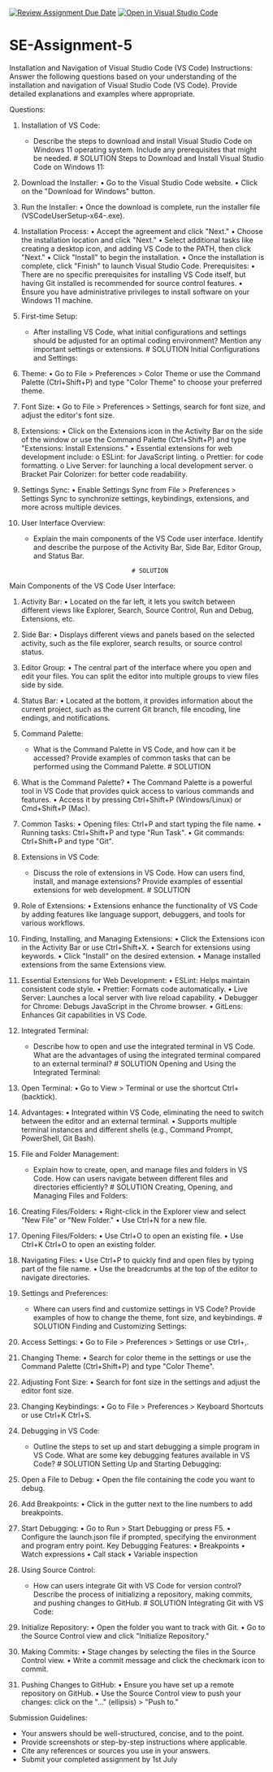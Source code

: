[![Review Assignment Due Date](https://classroom.github.com/assets/deadline-readme-button-22041afd0340ce965d47ae6ef1cefeee28c7c493a6346c4f15d667ab976d596c.svg)](https://classroom.github.com/a/XoLGRbHq)
[![Open in Visual Studio Code](https://classroom.github.com/assets/open-in-vscode-2e0aaae1b6195c2367325f4f02e2d04e9abb55f0b24a779b69b11b9e10269abc.svg)](https://classroom.github.com/online_ide?assignment_repo_id=15301846&assignment_repo_type=AssignmentRepo)
# SE-Assignment-5
Installation and Navigation of Visual Studio Code (VS Code)
 Instructions:
Answer the following questions based on your understanding of the installation and navigation of Visual Studio Code (VS Code). Provide detailed explanations and examples where appropriate.

 Questions:

1. Installation of VS Code:
   - Describe the steps to download and install Visual Studio Code on Windows 11 operating system. Include any prerequisites that might be needed.
                # SOLUTION
 Steps to Download and Install Visual Studio Code on Windows 11:
1.	Download the Installer:
•	Go to the Visual Studio Code website.
•	Click on the "Download for Windows" button.
2.	Run the Installer:
•	Once the download is complete, run the installer file (VSCodeUserSetup-x64-<version>.exe).
3.	Installation Process:
•	Accept the agreement and click "Next."
•	Choose the installation location and click "Next."
•	Select additional tasks like creating a desktop icon, and adding VS Code to the PATH, then click "Next."
•	Click "Install" to begin the installation.
•	Once the installation is complete, click "Finish" to launch Visual Studio Code.
Prerequisites:
•	There are no specific prerequisites for installing VS Code itself, but having Git installed is recommended for source control features.
•	Ensure you have administrative privileges to install software on your Windows 11 machine.



2. First-time Setup:
   - After installing VS Code, what initial configurations and settings should be adjusted for an optimal coding environment? Mention any important settings or extensions.
                               # SOLUTION
Initial Configurations and Settings:
1.	Theme:
•	Go to File > Preferences > Color Theme or use the Command Palette (Ctrl+Shift+P) and type "Color Theme" to choose your preferred theme.
2.	Font Size:
•	Go to File > Preferences > Settings, search for font size, and adjust the editor's font size.
3.	Extensions:
•	Click on the Extensions icon in the Activity Bar on the side of the window or use the Command Palette (Ctrl+Shift+P) and type "Extensions: Install Extensions."
•	Essential extensions for web development include:
o	ESLint: for JavaScript linting.
o	Prettier: for code formatting.
o	Live Server: for launching a local development server.
o	Bracket Pair Colorizer: for better code readability.
4.	Settings Sync:
•	Enable Settings Sync from File > Preferences > Settings Sync to synchronize settings, keybindings, extensions, and more across multiple devices.




3. User Interface Overview:
   - Explain the main components of the VS Code user interface. Identify and describe the purpose of the Activity Bar, Side Bar, Editor Group, and Status Bar.

                                    # SOLUTION
Main Components of the VS Code User Interface:
1.	Activity Bar:
•	Located on the far left, it lets you switch between different views like Explorer, Search, Source Control, Run and Debug, Extensions, etc.
2.	Side Bar:
•	Displays different views and panels based on the selected activity, such as the file explorer, search results, or source control status.
3.	Editor Group:
•	The central part of the interface where you open and edit your files. You can split the editor into multiple groups to view files side by side.
4.	Status Bar:
•	Located at the bottom, it provides information about the current project, such as the current Git branch, file encoding, line endings, and notifications.




4. Command Palette:
   - What is the Command Palette in VS Code, and how can it be accessed? Provide examples of common tasks that can be performed using the Command Palette.
                                    # SOLUTION
 1.	What is the Command Palette?
•	The Command Palette is a powerful tool in VS Code that provides quick access to various commands and features.
•	Access it by pressing Ctrl+Shift+P (Windows/Linux) or Cmd+Shift+P (Mac).
2.	Common Tasks:
•	Opening files: Ctrl+P and start typing the file name.
•	Running tasks: Ctrl+Shift+P and type "Run Task".
•	Git commands: Ctrl+Shift+P and type "Git".


5. Extensions in VS Code:
   - Discuss the role of extensions in VS Code. How can users find, install, and manage extensions? Provide examples of essential extensions for web development.
                                              # SOLUTION
1.	Role of Extensions:
•	Extensions enhance the functionality of VS Code by adding features like language support, debuggers, and tools for various workflows.
2.	Finding, Installing, and Managing Extensions:
•	Click the Extensions icon in the Activity Bar or use Ctrl+Shift+X.
•	Search for extensions using keywords.
•	Click "Install" on the desired extension.
•	Manage installed extensions from the same Extensions view.
3.	Essential Extensions for Web Development:
•	ESLint: Helps maintain consistent code style.
•	Prettier: Formats code automatically.
•	Live Server: Launches a local server with live reload capability.
•	Debugger for Chrome: Debugs JavaScript in the Chrome browser.
•	GitLens: Enhances Git capabilities in VS Code.



6. Integrated Terminal:
   - Describe how to open and use the integrated terminal in VS Code. What are the advantages of using the integrated terminal compared to an external terminal?
                                               # SOLUTION
Opening and Using the Integrated Terminal:
1.	Open Terminal:
•	Go to View > Terminal or use the shortcut Ctrl+ (backtick).
2.	Advantages:
•	Integrated within VS Code, eliminating the need to switch between the editor and an external terminal.
•	Supports multiple terminal instances and different shells (e.g., Command Prompt, PowerShell, Git Bash).



7. File and Folder Management:
   - Explain how to create, open, and manage files and folders in VS Code. How can users navigate between different files and directories efficiently?
                                            # SOLUTION
Creating, Opening, and Managing Files and Folders:
1.	Creating Files/Folders:
•	Right-click in the Explorer view and select "New File" or "New Folder."
•	Use Ctrl+N for a new file.
2.	Opening Files/Folders:
•	Use Ctrl+O to open an existing file.
•	Use Ctrl+K Ctrl+O to open an existing folder.
3.	Navigating Files:
•	Use Ctrl+P to quickly find and open files by typing part of the file name.
•	Use the breadcrumbs at the top of the editor to navigate directories.



8. Settings and Preferences:
   - Where can users find and customize settings in VS Code? Provide examples of how to change the theme, font size, and keybindings.
                                      # SOLUTION
Finding and Customizing Settings:
1.	Access Settings:
•	Go to File > Preferences > Settings or use Ctrl+,.
2.	Changing Theme:
•	Search for color theme in the settings or use the Command Palette (Ctrl+Shift+P) and type "Color Theme".
3.	Adjusting Font Size:
•	Search for font size in the settings and adjust the editor font size.
4.	Changing Keybindings:
•	Go to File > Preferences > Keyboard Shortcuts or use Ctrl+K Ctrl+S.



9. Debugging in VS Code:
   - Outline the steps to set up and start debugging a simple program in VS Code. What are some key debugging features available in VS Code?
                                    # SOLUTION
Setting Up and Starting Debugging:
1.	Open a File to Debug:
•	Open the file containing the code you want to debug.
2.	Add Breakpoints:
•	Click in the gutter next to the line numbers to add breakpoints.
3.	Start Debugging:
•	Go to Run > Start Debugging or press F5.
•	Configure the launch.json file if prompted, specifying the environment and program entry point.
Key Debugging Features:
•	Breakpoints
•	Watch expressions
•	Call stack
•	Variable inspection



10. Using Source Control:
    - How can users integrate Git with VS Code for version control? Describe the process of initializing a repository, making commits, and pushing changes to GitHub.
                                             # SOLUTION
Integrating Git with VS Code:
1.	Initialize Repository:
•	Open the folder you want to track with Git.
•	Go to the Source Control view and click "Initialize Repository."
2.	Making Commits:
•	Stage changes by selecting the files in the Source Control view.
•	Write a commit message and click the checkmark icon to commit.
3.	Pushing Changes to GitHub:
•	Ensure you have set up a remote repository on GitHub.
•	Use the Source Control view to push your changes: click on the "…" (ellipsis) > "Push to."



 Submission Guidelines:
- Your answers should be well-structured, concise, and to the point.
- Provide screenshots or step-by-step instructions where applicable.
- Cite any references or sources you use in your answers.
- Submit your completed assignment by 1st July 

